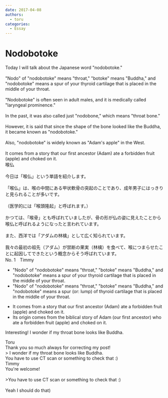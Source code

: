 ```yaml
---
date: 2017-04-08
authors:
  - toru
categories:
  - Essay
---
```


<h1 id="subject_show">Nodobotoke</h1>
<div class="date" hidden>Apr 8, 2017 10:04</div>
<div id="post"><div id="body_show_ori">
Today I will talk about the Japanese word "nodobotoke."<br/><br/>"Nodo" of "nodobotoke" means "throat," "botoke" means "Buddha," and "nodobotoke" means a spur of your thyroid cartilage that is placed in the middle of your throat.<br/><br/>"Nodobotoke" is often seen in adult males, and it is medically called "laryngeal prominence."<br/><br/>In the past, it was also called just "nodobone," which means "throat bone."<br/><br/>However, it is said that since the shape of the bone looked like the Buddha, it became known as "nodobotoke."<br/><br/>Also, "nodobotoke" is widely known as "Adam's apple" in the West.<br/><br/>It comes from a story that our first ancestor (Adam) ate a forbidden fruit (apple) and choked on it.
</div></div>

<!-- more -->

<div id="post_ja"><div id="body_show_mo">
喉仏<br/><br/>今日は「喉仏」という単語を紹介します。<br/><br/>「喉仏」は、喉の中間にある甲状軟骨の突起のことであり、成年男子にはっきりと見られることが多いです。<br/><br/>（医学的には「喉頭隆起」と呼ばれます。）<br/><br/>かつては、「喉骨」とも呼ばれていましたが、骨の形が仏の姿に見えたことから喉仏と呼ばれるようになったと言われています。<br/><br/>また、西洋では「アダムの林檎」として広く知られています。<br/><br/>我々の最初の祖先（アダム）が禁断の果実（林檎）を食べて、喉につまらせたことに起因してできたという概念からそう呼ばれています。
</div></div>
<div id="block"><div class="first_name"> No. 1　<span class="just_name">Timmy</span></div><div id="block2">
<ul class="correction_field">
<li class="incorrect">"Nodo" of "nodobotoke" means "throat," "botoke" means "Buddha," and "nodobotoke" means a spur of your thyroid cartilage that is placed in the middle of your throat.</li>
<li class="corrected correct">
"Nodo" of "nodobotoke" means "throat," "botoke" means "Buddha," and "nodobotoke" means a spur (or: <span class="f_blue">lump</span>) of thyroid cartilage that is placed in the middle of your throat.
</li>
</ul>
<ul class="correction_field">
<li class="incorrect">It comes from a story that our first ancestor (Adam) ate a forbidden fruit (apple) and choked on it.</li>
<li class="corrected correct">
It<span class="f_blue">s origin</span> comes from <span class="f_blue">the biblical</span> story <span class="f_blue">of </span>Adam (our first ancestor) <span class="f_blue">who</span> ate a forbidden fruit (apple) and choked on it.
</li>
</ul>
<p class="comment_small">
 Interesting! I wonder if my throat bone looks like Buddha.
</p>

</div><div class="name"><span class="just_name">Toru</span><br>
Thank you so much always for correcting my post!<br/>&gt;  I wonder if my throat bone looks like Buddha.<br/>You have to use CT scan or something to check that :)
</div>
<div class="name"><span class="just_name">Timmy</span><br>
You're welcome!<br/><br/>&gt;You have to use CT scan or something to check that :)<br/><br/>Yeah I should do that)
</div>
</div>
